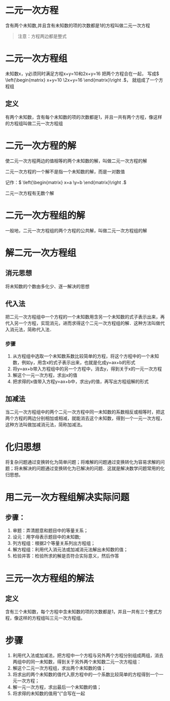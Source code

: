 # 二元一次方程
含有两个未知数,并且含有未知数的项的次数都是1的方程叫做二元一次方程
> 注意：方程两边都是整式

# 二元一次方程组
未知数x，y必须同时满足方程x+y=10和2x+y=16 把两个方程合在一起， 写成$
    \left\{\begin{matrix}
        x+y=10
        \\2x+y=16
    \end{matrix}\right
.$， 就组成了一个方程组

## 定义
有两个未知数，含有每个未知数的项的次数都是1，并且一共有两个方程，像这样的方程组叫做二元一次方程组

# 二元一次方程的解
使二元一次方程两边的值相等的两个未知数的解，叫做二元一次方程的解

二元一次方程的一个解不是指一个未知数的解，而是一对数值

记作：$
    \left\{\begin{matrix}
        x=a
        \\y=b
    \end{matrix}\right
.$

二元一次方程有无数个解

# 二元一次方程组的解
一般地，二元一次方程组的两个方程的公共解，叫做二元一次方程组的解

# 解二元一次方程组
## 消元思想
将未知数的个数由多化少、逐一解决的思想

## 代入法
把二元一次方程组中一个方程的一个未知数用含另一个未知数的式子表示出来，再代入另一个方程，实现消元，进而求得这个二元一次方程组的解．这种方法叫做代入消元法，简称代入法．

### 步骤
1. 从方程组中选取一个未知数系数比较简单的方程，将这个方程中的一个未知数，例如y，用含x的式子表示出来，也就是化成y=ax+b的形式
2. 将y=ax+b带入方程组中的另一个方程中，消去y，得到关于x的一元一次方程
3. 解这个一元一次方程，求出x的值
4. 把求得的x值带入方程y=ax+b中，求出y的值，再写出方程组解的形式

## 加减法
当二元一次方程组中的两个二元一次方程中同一未知数的系数相反或相等时，把这两个方程的两边分别相加或相减，就能消去这个未知数，得到一个一元一次方程，这种方法叫做加减消元法，简称加减法。

# 化归思想
将复杂问题通过变换转化为简单问题；将难解的问题通过变换转化为容易求解的问题；将未解决的问题通过变换转化为已解决的问题．这就是解决数学问题常用的化归思想。

# 用二元一次方程组解决实际问题
## 步骤： 
1. 审题：弄清题意和题目中的等量关系；
2. 设元：用字母表示题目中的未知数; 
3. 列方程组：根据2个等量关系列出方程组；
4. 解方程组：利用代入消元法或加减消元法解出未知数的值；
5. 检验并答：检验所求的解是否符合实际意义，然后作答

# 三元一次方程组的解法
## 定义
含有三个未知数，每个方程中含未知数的项的次数都是1，并且一共有三个整式方程，像这样的方程组叫三元一次方程组。

# 步骤
1. 利用代入法或加减法，把方程中一个方程与另外两个方程分别组成两组，消去两组中的同一未知数，得到关于另外两个末知数二元一次方程组：
2. 解这个二元一次方程组，求出两个未知数的值；
3. 将求出的两个未知数的值代入原方程中的一个系数比较简单的方程得到一个一元一次方程；
4. 解一元一次方程，求出最后一个未知数的值；
5. 将求得的未知数的值用“{”合写在一起